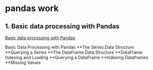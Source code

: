 # pandas work
## 1. Basic data processing with Pandas
[Basic data processing with Pandas](https://github.com/shsarv/Data-Analysis-and-Visualization/blob/master/pandas/Data%20processing%20with%20pandas.ipynb)

Basic Data Processing with Pandas
**The Series Data Structure
**Querying a Series
**The DataFrame Data Structure
**DataFrame Indexing and Loading
**Querying a DataFrame
**Indexing Dataframes
**Missing Values
